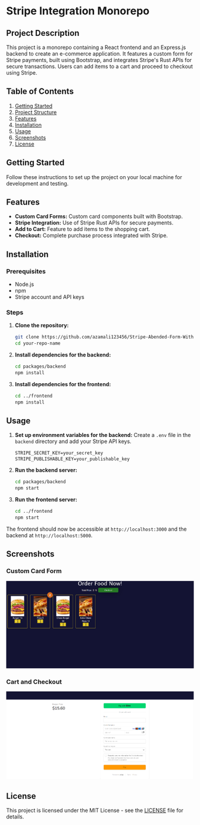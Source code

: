 # Stripe Integration Monorepo

## Project Description

This project is a monorepo containing a React frontend and an Express.js backend to create an e-commerce application. It features a custom form for Stripe payments, built using Bootstrap, and integrates Stripe's Rust APIs for secure transactions. Users can add items to a cart and proceed to checkout using Stripe.

## Table of Contents

1. [Getting Started](#getting-started)
2. [Project Structure](#project-structure)
3. [Features](#features)
4. [Installation](#installation)
5. [Usage](#usage)
6. [Screenshots](#screenshots)
7. [License](#license)

## Getting Started

Follow these instructions to set up the project on your local machine for development and testing.


## Features

- **Custom Card Forms:** Custom card components built with Bootstrap.
- **Stripe Integration:** Use of Stripe Rust APIs for secure payments.
- **Add to Cart:** Feature to add items to the shopping cart.
- **Checkout:** Complete purchase process integrated with Stripe.

## Installation

### Prerequisites

- Node.js
- npm
- Stripe account and API keys

### Steps

1. **Clone the repository:**
    ```bash
    git clone https://github.com/azamali123456/Stripe-Abended-Form-With-Mono-Repo
    cd your-repo-name
    ```

2. **Install dependencies for the backend:**
    ```bash
    cd packages/backend
    npm install
    ```

3. **Install dependencies for the frontend:**
    ```bash
    cd ../frontend
    npm install
    ```

## Usage

1. **Set up environment variables for the backend:**
    Create a `.env` file in the `backend` directory and add your Stripe API keys.
    ```
    STRIPE_SECRET_KEY=your_secret_key
    STRIPE_PUBLISHABLE_KEY=your_publishable_key
    ```

2. **Run the backend server:**
    ```bash
    cd packages/backend
    npm start
    ```

3. **Run the frontend server:**
    ```bash
    cd ../frontend
    npm start
    ```

The frontend should now be accessible at `http://localhost:3000` and the backend at `http://localhost:5000`.

## Screenshots

### Custom Card Form
![Custom Card Form](./addToCart.png)

### Cart and Checkout
![Cart and Checkout](./stripePage.png)

## License

This project is licensed under the MIT License - see the [LICENSE](LICENSE) file for details.